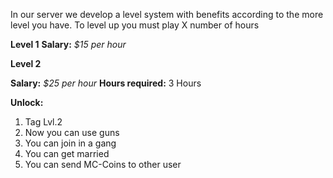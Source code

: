 In our server we develop a level system with benefits according to the more level you have. To level up you must play X number of hours

**Level 1**
**Salary:** _$15 per hour_

**Level 2**

**Salary:** _$25 per hour_
**Hours required:** 3 Hours

**Unlock:**
1. Tag Lvl.2
2. Now you can use guns
3. You can join in a gang
4. You can get married
5. You can send MC-Coins to other user 
